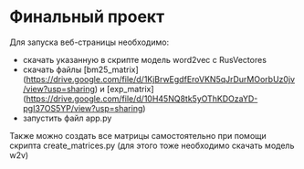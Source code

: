 # Финальный проект

Для запуска веб-страницы необходимо:
* скачать указанную в скрипте модель word2vec с RusVectores
* скачать файлы [bm25_matrix] (https://drive.google.com/file/d/1KjBrwEgdfEroVKN5qJrDurMOorbUz0jv/view?usp=sharing) и [exp_matrix] (https://drive.google.com/file/d/10H45NQ8tk5yOThKDOzaYD-pgI37OS5YP/view?usp=sharing)
* запустить файл app.py

Также можно создать все матрицы самостоятельно при помощи скрипта create_matrices.py (для этого тоже необходимо скачать модель w2v)
